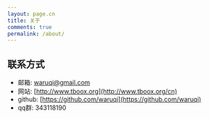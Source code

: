 ```yaml
---
layout: page.cn
title: 关于
comments: true
permalink: /about/
---
```


## 联系方式

* 邮箱: [waruqi@gmail.com](waruqi@gmail.com)
* 网站: [http://www.tboox.org](http://www.tboox.org/cn)
* github: [https://github.com/waruqi](https://github.com/waruqi)
* qq群: 343118190

